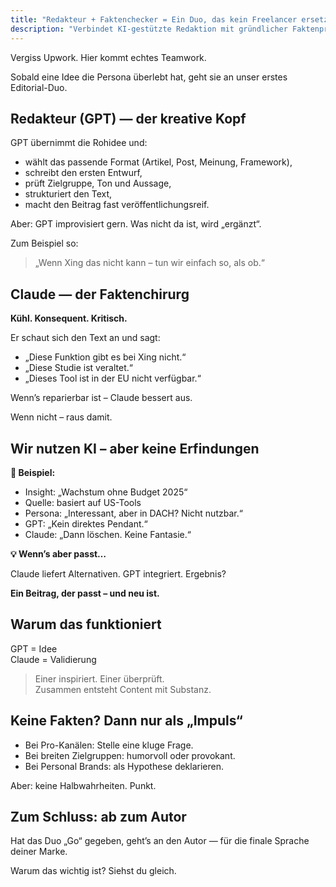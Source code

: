 ```yaml
---
title: "Redakteur + Faktenchecker = Ein Duo, das kein Freelancer ersetzen kann"
description: "Verbindet KI-gestützte Redaktion mit gründlicher Faktenprüfung für vertrauenswürdige Inhalte, die Zielgruppen ansprechen. GPT erstellt kreative Entwürfe, während Claude Fakten verifiziert—ein leistungsstarkes Redaktionsduo, das durch Eliminierung von Erfindungen Integrität gewährleistet."
---
```



Vergiss Upwork. Hier kommt echtes Teamwork.

Sobald eine Idee die Persona überlebt hat, geht sie an unser erstes Editorial-Duo.

## **Redakteur (GPT) — der kreative Kopf**

GPT übernimmt die Rohidee und:

- wählt das passende Format (Artikel, Post, Meinung, Framework),
- schreibt den ersten Entwurf,
- prüft Zielgruppe, Ton und Aussage,
- strukturiert den Text,
- macht den Beitrag fast veröffentlichungsreif.

Aber: GPT improvisiert gern. Was nicht da ist, wird „ergänzt“.

Zum Beispiel so:

> „Wenn Xing das nicht kann – tun wir einfach so, als ob.“

## **Claude — der Faktenchirurg**

**Kühl. Konsequent. Kritisch.**

Er schaut sich den Text an und sagt:

- „Diese Funktion gibt es bei Xing nicht.“
- „Diese Studie ist veraltet.“
- „Dieses Tool ist in der EU nicht verfügbar.“

Wenn’s reparierbar ist – Claude bessert aus.

Wenn nicht – raus damit.

## Wir nutzen KI – aber keine Erfindungen

**🧠 Beispiel:**

- Insight: „Wachstum ohne Budget 2025“
- Quelle: basiert auf US-Tools
- Persona: „Interessant, aber in DACH? Nicht nutzbar.“
- GPT: „Kein direktes Pendant.“
- Claude: „Dann löschen. Keine Fantasie.“

**💡 Wenn’s aber passt…**

Claude liefert Alternativen. GPT integriert. Ergebnis?

**Ein Beitrag, der passt – und neu ist.**

## **Warum das funktioniert**

GPT = Idee  
Claude = Validierung

> Einer inspiriert. Einer überprüft.  
> Zusammen entsteht Content mit Substanz.

## **Keine Fakten? Dann nur als „Impuls“**

- Bei Pro-Kanälen: Stelle eine kluge Frage.
- Bei breiten Zielgruppen: humorvoll oder provokant.
- Bei Personal Brands: als Hypothese deklarieren.

Aber: keine Halbwahrheiten. Punkt.

## **Zum Schluss: ab zum Autor**

Hat das Duo „Go“ gegeben, geht’s an den Autor — für die finale Sprache deiner Marke.

Warum das wichtig ist? Siehst du gleich.